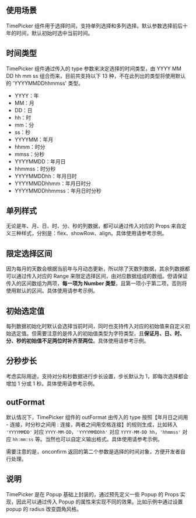 ## 使用场景

TimePicker 组件用于选择时间，支持单列选择和多列选择。默认参数选择前后十年的时间，默认初始时选中当前时间。

## 时间类型

TimePicker 组件通过传入的 type 参数来决定选择的时间类型，由 YYYY MM DD hh mm ss 组合而来，目前共支持以下 13 种，不在此列出的类型将使用默认的 'YYYYMMDDhhmmss' 类型。

- YYYY：年
- MM：月
- DD：日
- hh：时
- mm：分
- ss：秒
- YYYYMM：年月
- hhmm：时分
- mmss：分秒
- YYYYMMDD：年月日
- hhmmss：时分秒
- YYYYMMDDhh：年月日时
- YYYYMMDDhhmm：年月日时分
- YYYYMMDDhhmmss：年月日时分秒

## 单列样式

无论是年、月、日、时、分、秒的列数据，都可以通过传入对应的 Props 来自定义三种样式，分别是：flex、showRow、align。具体使用请参考示例。

## 限定选择区间

因为每月的天数会根据当前年与月动态更新，所以除了天数列数据，其余列数据都可以通过传入对应的 Range 来限定选择区间，由对应数据组成的数组。但请保证传入的区间数组为两项，**每一项为 Number 类型**，且第一项小于第二项，否则将使用默认的区间。具体使用请参考示例。

## 初始选定值

每列数据初始化时默认会选择当前时间，同时也支持传入对应的初始值来自定义初始选定值。但需要注意的是传入的初始值类型为字符类型，且**保证月、日、时、分、秒的初始值不足两位时补齐至两位**。具体使用请参考示例。

## 分秒步长

考虑实际用途，支持对分和秒数据进行步长设置，步长默认为 1，即每次选择都会增加 1 分或 1 秒。具体使用请参考示例。

## outFormat

默认情况下，TimePicker 组件的 outFormat 由传入的 type 按照【年月日之间用 - 连接，时分秒之间用 : 连接，两者之间用空格连接】的规则生成，比如转入 `'YYYYMMDD'` 对应 `YYYY-MM-DD`，`'YYYYMMDDhh'` 对应 `YYYY-MM-DD hh`，`'hhmmss'` 对应 `hh:mm:ss` 等。当然也可以自定义输出格式。具体使用请参考示例。

需要注意的是，onconfirm 返回的第二个参数是选择的时间对象，方便开发者自行处理。

## 说明

TimePicker 是在 Popup 基础上封装的，通过预先定义一些 Popup 的 Props 实现，因此可以通过传入 Popup 的属性来实现不同的效果。比如示例中通过设置 popup 的 radius 改变圆角风格。
